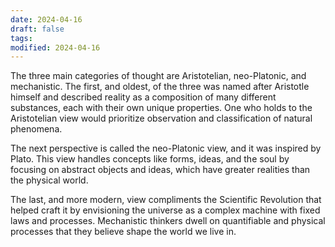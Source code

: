 ```yaml
---
date: 2024-04-16
draft: false
tags: 
modified: 2024-04-16
---
```

The three main categories of thought are Aristotelian, neo-Platonic, and mechanistic. The first, and oldest, of the three was named after Aristotle himself and described reality as a composition of many different substances, each with their own unique properties. One who holds to the Aristotelian view would prioritize observation and classification of natural phenomena.

The next perspective is called the neo-Platonic view, and it was inspired by Plato. This view handles concepts like forms, ideas, and the soul by focusing on abstract objects and ideas, which have greater realities than the physical world.

The last, and more modern, view compliments the Scientific Revolution that helped craft it by envisioning the universe as a complex machine with fixed laws and processes. Mechanistic thinkers dwell on quantifiable and physical processes that they believe shape the world we live in.